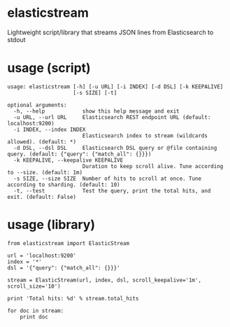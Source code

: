 # elasticstream
Lightweight script/library that streams JSON lines from Elasticsearch to stdout

# usage (script)
    usage: elasticstream [-h] [-u URL] [-i INDEX] [-d DSL] [-k KEEPALIVE]
                         [-s SIZE] [-t]
    
    optional arguments:
      -h, --help            show this help message and exit
      -u URL, --url URL     Elasticsearch REST endpoint URL (default: localhost:9200)
      -i INDEX, --index INDEX
                            Elasticsearch index to stream (wildcards allowed). (default: *)
      -d DSL, --dsl DSL     Elasticsearch DSL query or @file containing query. (default: {"query": {"match_all": {}}})
      -k KEEPALIVE, --keepalive KEEPALIVE
                            Duration to keep scroll alive. Tune according to --size. (default: 1m)
      -s SIZE, --size SIZE  Number of hits to scroll at once. Tune according to sharding. (default: 10)
      -t, --test            Test the query, print the total hits, and exit. (default: False)

# usage (library)
    from elasticstream import ElasticStream

    url = 'localhost:9200'
    index = '*'
    dsl = '{"query": {"match_all": {}}}'

    stream = ElasticStream(url, index, dsl, scroll_keepalive='1m', scroll_size='10')

    print 'Total hits: %d' % stream.total_hits

    for doc in stream:
        print doc
